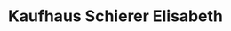 ---
title: "Kaufhaus Schierer Elisabeth"
url: /gnadendorf/kaufhaus-schierer-elisabeth/
shop: Lebensmittel
---